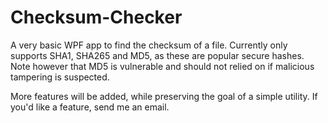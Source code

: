 # Checksum-Checker

A very basic WPF app to find the checksum of a file.
Currently only supports SHA1, SHA265 and MD5, as these are popular secure hashes. Note however that MD5 is vulnerable and should not relied on if malicious tampering is suspected.

More features will be added, while preserving the goal of a simple utility. If you'd like a feature, send me an email.